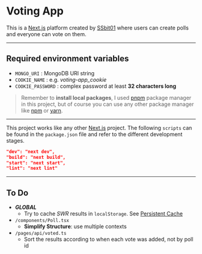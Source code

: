 # Voting App

This is a [Next.js](https://nextjs.org) platform created by [SSbit01](https://github.com/SSbit01) where users can create polls and everyone can vote on them.

---

## Required environment variables

- `MONGO_URI`
: MongoDB URI string
- `COOKIE_NAME`
: e.g. *voting-app_cookie*
- `COOKIE_PASSWORD`
: complex password at least **32 characters long**

> Remember to **install local packages**, I used [pnpm](https://pnpm.io/) package manager in this project, but of course you can use any other package manager like [npm](https://www.npmjs.com/) or [yarn](https://yarnpkg.com/).

---

This project works like any other [Next.js](https://nextjs.org/) project. The following `scripts` can be found in the `package.json` file and refer to the different development stages.

```json
"dev": "next dev",
"build": "next build",
"start": "next start",
"lint": "next lint"
```

---

## To Do

- ***GLOBAL***
  - Try to cache *SWR* results in `localStorage`. See [Persistent Cache](https://swr.vercel.app/docs/advanced/cache#localstorage-based-persistent-cache)
- `/components/Poll.tsx`
  - **Simplify Structure**: use multiple contexts
- `/pages/api/voted.ts`
  - Sort the results according to when each vote was added, not by poll id

